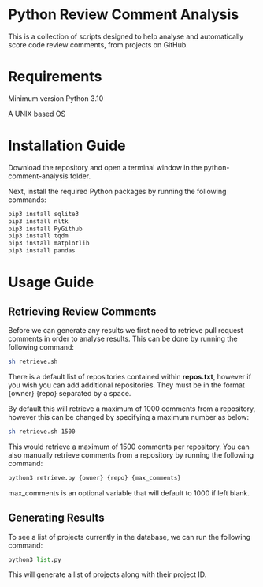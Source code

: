 # Python Review Comment Analysis
This is a collection of scripts designed to help analyse and automatically score code review comments, from projects on GitHub.

# Requirements
Minimum version Python 3.10

A UNIX based OS

# Installation Guide
Download the repository and open a terminal window in the python-comment-analysis folder.

Next, install the required Python packages by running the following commands:
```python
pip3 install sqlite3
pip3 install nltk
pip3 install PyGithub
pip3 install tqdm
pip3 install matplotlib
pip3 install pandas
```
# Usage Guide

## Retrieving Review Comments
Before we can generate any results we first need to retrieve pull request comments in order to analyse results. This can be done by running the following command:
```sh
sh retrieve.sh
```
There is a default list of repositories contained within **repos.txt**, however if you wish you can add additional repositories. They must be in the format {owner} {repo} separated by a space.

By default this will retrieve a maximum of 1000 comments from a repository, however this can be changed by specifying a maximum number as below:
```sh
sh retrieve.sh 1500
```
This would retrieve a maximum of 1500 comments per repository. You can also manually retrieve comments from a repository by running the following command:
```python
python3 retrieve.py {owner} {repo} {max_comments}
```
max_comments is an optional variable that will default to 1000 if left blank.

## Generating Results
To see a list of projects currently in the database, we can run the following command:
```python
python3 list.py
```
This will generate a list of projects along with their project ID.

